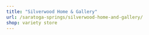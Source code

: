 ```yaml
---
title: "Silverwood Home & Gallery"
url: /saratoga-springs/silverwood-home-and-gallery/
shop: variety store
---
```

